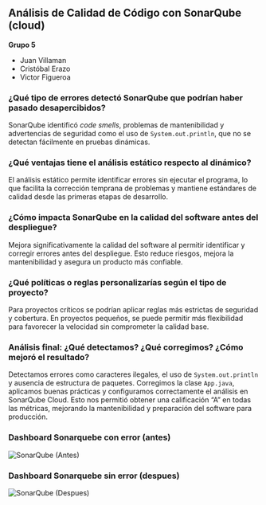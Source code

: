 ## Análisis de Calidad de Código con SonarQube (cloud)

**Grupo 5**  
- Juan Villaman  
- Cristóbal Erazo  
- Victor Figueroa  

### ¿Qué tipo de errores detectó SonarQube que podrían haber pasado desapercibidos?
SonarQube identificó *code smells*, problemas de mantenibilidad y advertencias de seguridad como el uso de `System.out.println`, que no se detectan fácilmente en pruebas dinámicas.

### ¿Qué ventajas tiene el análisis estático respecto al dinámico?
El análisis estático permite identificar errores sin ejecutar el programa, lo que facilita la corrección temprana de problemas y mantiene estándares de calidad desde las primeras etapas de desarrollo.

### ¿Cómo impacta SonarQube en la calidad del software antes del despliegue?
Mejora significativamente la calidad del software al permitir identificar y corregir errores antes del despliegue. Esto reduce riesgos, mejora la mantenibilidad y asegura un producto más confiable.

### ¿Qué políticas o reglas personalizarías según el tipo de proyecto?
Para proyectos críticos se podrían aplicar reglas más estrictas de seguridad y cobertura. En proyectos pequeños, se puede permitir más flexibilidad para favorecer la velocidad sin comprometer la calidad base.

### Análisis final: ¿Qué detectamos? ¿Qué corregimos? ¿Cómo mejoró el resultado?
Detectamos errores como caracteres ilegales, el uso de `System.out.println` y ausencia de estructura de paquetes. Corregimos la clase `App.java`, aplicamos buenas prácticas y configuramos correctamente el análisis en SonarQube Cloud. Esto nos permitió obtener una calificación “A” en todas las métricas, mejorando la mantenibilidad y preparación del software para producción.

### Dashboard Sonarquebe con error (antes)
![SonarQube (Antes)](https://github.com/user-attachments/assets/74be1849-34ee-4bf5-bc54-c21a5ae7b0d5)

### Dashboard Sonarquebe sin error (despues)
![SonarQube (Despues)](https://github.com/user-attachments/assets/ffb29a2c-909f-4136-9ac2-effa665174d9)
